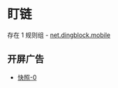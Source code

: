 # 盯链

存在 1 规则组 - [net.dingblock.mobile](/src/apps/net.dingblock.mobile.ts)

## 开屏广告

- [快照-0](https://i.gkd.li/import/13554178)
